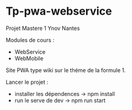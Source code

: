 # Tp-pwa-webservice

Projet Mastere 1 Ynov Nantes

Modules de cours : 
  - WebService
  - WebMobile
  
Site PWA type wiki sur le théme de la formule 1.

Lancer le projet :

- installer les dépendences -> npm install
- run le serve de dev -> npm run start 
